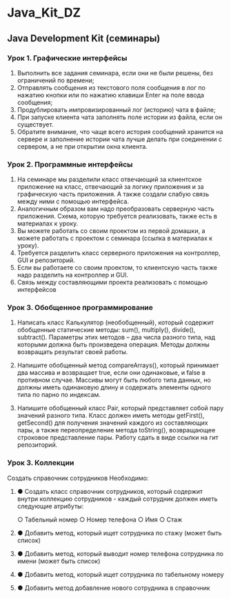 # Java_Kit_DZ

## Java Development Kit (семинары)
### Урок 1. Графические интерфейсы

1. Выполнить все задания семинара, если они не были решены, без ограничений по времени;
2. Отправлять сообщения из текстового поля сообщения в лог по нажатию кнопки или по нажатию клавиши Enter на поле ввода сообщения;
3. Продублировать импровизированный лог (историю) чата в файле;
4. При запуске клиента чата заполнять поле истории из файла, если он существует. 
5. Обратите внимание, что чаще всего история сообщений хранится на сервере и заполнение истории чата лучше делать при соединении с сервером, а не при открытии окна клиента.

### Урок 2. Программные интерфейсы

1. На семинаре мы разделили класс отвечающий за клиентское приложение на класс, отвечающий за логику приложения и за графическую часть приложения. А также создали слабую связь между ними с помощью интерфейса.
2. Аналогичным образом вам надо преобразовать серверную часть приложения. Схема, которую требуется реализовать, также есть в материалах к уроку.
3. Вы можете работать со своим проектом из первой домашки, а можете работать с проектом с семинара (ссылка в материалах к уроку).
4. Требуется разделить класс серверного приложения на контроллер, GUI и репозиторий.
5. Если вы работаете со своим проектом, то клиентскую часть также надо разделить на контроллер и GUI.
6. Связь между составляющими проекта реализовать с помощью интерфейсов


### Урок 3. Обобщенное программирование

1. Написать класс Калькулятор (необобщенный), который содержит обобщенные статические методы: sum(), multiply(), divide(), subtract(). 
    Параметры этих методов – два числа разного типа, над которыми должна быть произведена операция. 
    Методы должны возвращать результат своей работы.

2. Напишите обобщенный метод compareArrays(), который принимает два массива и возвращает true, если они одинаковые, и false в противном случае.
   Массивы могут быть любого типа данных, но должны иметь одинаковую длину и содержать элементы одного типа по парно по индексам.

3. Напишите обобщенный класс Pair, который представляет собой пару значений разного типа. 
   Класс должен иметь методы getFirst(), getSecond() для получения значений каждого из составляющих пары, 
   а также переопределение метода toString(), возвращающее строковое представление пары. Работу сдать в виде ссылки на гит репозиторий.


### Урок 3. Коллекции

Создать справочник сотрудников
Необходимо:
1. ● Создать класс справочник сотрудников, который
содержит внутри коллекцию сотрудников - каждый
сотрудник должен иметь следующие атрибуты:


    ○ Табельный номер
    ○ Номер телефона
    ○ Имя
    ○ Стаж
2. ● Добавить метод, который ищет сотрудника по стажу
(может быть список)
3. ● Добавить метод, который выводит номер телефона
сотрудника по имени (может быть список)
4. ● Добавить метод, который ищет сотрудника по
табельному номеру
5. ● Добавить метод добавление нового сотрудника в
справочник